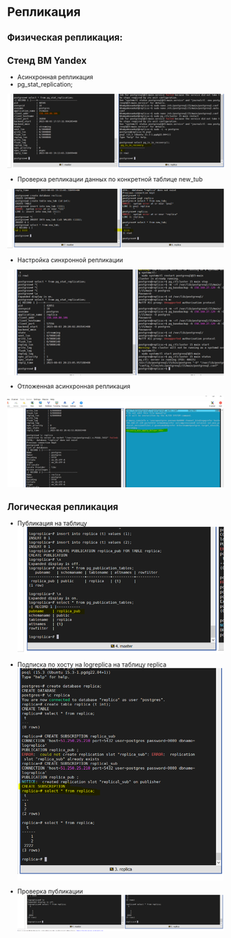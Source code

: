 # Репликация 
## Физическая репликация:
## Стенд ВМ Yandex
- Асинхронная репликация 
- pg_stat_replication;

![Рис 1](https://github.com/khommy/otus_database/blob/main/18_Replication/image/p2.PNG)

- Проверка репликации данных по конкретной таблице new_tub

![Рис 2](https://github.com/khommy/otus_database/blob/main/18_Replication/image/p3.PNG)


- Настройка синхронной репликации

![Рис 3](https://github.com/khommy/otus_database/blob/main/18_Replication/image/p4.PNG)

- Отложенная асинхронная репликация 

![Рис 4](https://github.com/khommy/otus_database/blob/main/18_Replication/image/p5.PNG)

## Логическая репликация 

- Публикация на таблицу
![Рис 5](https://github.com/khommy/otus_database/blob/main/18_Replication/image/logical1.PNG)

- Подписка по хосту на logreplica на таблицу replica
![Рис 6](https://github.com/khommy/otus_database/blob/main/18_Replication/image/logical2.PNG)

- Проверка публикации
![Рис 7](https://github.com/khommy/otus_database/blob/main/18_Replication/image/logical3.PNG)
